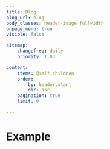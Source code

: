 ```yaml
---
title: Blog
blog_url: blog
body_classes: header-image fullwidth
onpage_menu: true
visible: false

sitemap:
    changefreq: daily
    priority: 1.03

content:
    items: @self.children
    order:
        by: header.start
        dir: asc
    pagination: true
    limit: 0

---
```


# Example

